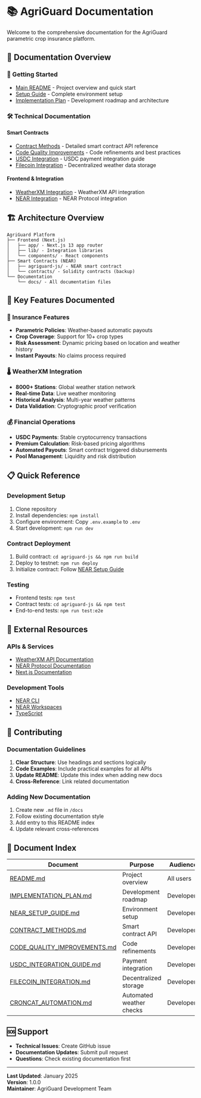 # 📚 AgriGuard Documentation

Welcome to the comprehensive documentation for the AgriGuard parametric crop insurance platform.

## 📖 Documentation Overview

### 🚀 Getting Started
- [Main README](../README.md) - Project overview and quick start
- [Setup Guide](NEAR_SETUP_GUIDE.md) - Complete environment setup
- [Implementation Plan](IMPLEMENTATION_PLAN.md) - Development roadmap and architecture

### 🛠️ Technical Documentation

#### Smart Contracts
- [Contract Methods](CONTRACT_METHODS.md) - Detailed smart contract API reference
- [Code Quality Improvements](CODE_QUALITY_IMPROVEMENTS.md) - Code refinements and best practices
- [USDC Integration](USDC_INTEGRATION_GUIDE.md) - USDC payment integration guide
- [Filecoin Integration](FILECOIN_INTEGRATION.md) - Decentralized weather data storage

#### Frontend & Integration
- [WeatherXM Integration](../lib/weatherxm.ts) - WeatherXM API integration
- [NEAR Integration](../lib/near-integration.ts) - NEAR Protocol integration

## 🏗️ Architecture Overview

```
AgriGuard Platform
├── Frontend (Next.js)
│   ├── app/ - Next.js 13 app router
│   ├── lib/ - Integration libraries
│   └── components/ - React components
├── Smart Contracts (NEAR)
│   ├── agriguard-js/ - NEAR smart contract
│   └── contracts/ - Solidity contracts (backup)
└── Documentation
    └── docs/ - All documentation files
```

## 🎯 Key Features Documented

### 🌾 Insurance Features
- **Parametric Policies**: Weather-based automatic payouts
- **Crop Coverage**: Support for 10+ crop types
- **Risk Assessment**: Dynamic pricing based on location and weather history
- **Instant Payouts**: No claims process required

### 🌡️ WeatherXM Integration
- **8000+ Stations**: Global weather station network
- **Real-time Data**: Live weather monitoring
- **Historical Analysis**: Multi-year weather patterns
- **Data Validation**: Cryptographic proof verification

### 💰 Financial Operations
- **USDC Payments**: Stable cryptocurrency transactions
- **Premium Calculation**: Risk-based pricing algorithms
- **Automated Payouts**: Smart contract triggered disbursements
- **Pool Management**: Liquidity and risk distribution

## 📋 Quick Reference

### Development Setup
1. Clone repository
2. Install dependencies: `npm install`
3. Configure environment: Copy `.env.example` to `.env`
4. Start development: `npm run dev`

### Contract Deployment
1. Build contract: `cd agriguard-js && npm run build`
2. Deploy to testnet: `npm run deploy`
3. Initialize contract: Follow [NEAR Setup Guide](NEAR_SETUP_GUIDE.md)

### Testing
- Frontend tests: `npm test`
- Contract tests: `cd agriguard-js && npm test`
- End-to-end tests: `npm run test:e2e`

## 🔗 External Resources

### APIs & Services
- [WeatherXM API Documentation](https://docs.weatherxm.com)
- [NEAR Protocol Documentation](https://docs.near.org)
- [Next.js Documentation](https://nextjs.org/docs)

### Development Tools
- [NEAR CLI](https://github.com/near/near-cli)
- [NEAR Workspaces](https://github.com/near/workspaces-js)
- [TypeScript](https://www.typescriptlang.org/docs)

## 🤝 Contributing

### Documentation Guidelines
1. **Clear Structure**: Use headings and sections logically
2. **Code Examples**: Include practical examples for all APIs
3. **Update README**: Update this index when adding new docs
4. **Cross-Reference**: Link related documentation

### Adding New Documentation
1. Create new `.md` file in `/docs`
2. Follow existing documentation style
3. Add entry to this README index
4. Update relevant cross-references

## 📄 Document Index

| Document | Purpose | Audience |
|----------|---------|----------|
| [README.md](../README.md) | Project overview | All users |
| [IMPLEMENTATION_PLAN.md](IMPLEMENTATION_PLAN.md) | Development roadmap | Developers |
| [NEAR_SETUP_GUIDE.md](NEAR_SETUP_GUIDE.md) | Environment setup | Developers |
| [CONTRACT_METHODS.md](CONTRACT_METHODS.md) | Smart contract API | Developers |
| [CODE_QUALITY_IMPROVEMENTS.md](CODE_QUALITY_IMPROVEMENTS.md) | Code refinements | Developers |
| [USDC_INTEGRATION_GUIDE.md](USDC_INTEGRATION_GUIDE.md) | Payment integration | Developers |
| [FILECOIN_INTEGRATION.md](FILECOIN_INTEGRATION.md) | Decentralized storage | Developers |
| [CRONCAT_AUTOMATION.md](CRONCAT_AUTOMATION.md) | Automated weather checks | Developers |

## 🆘 Support

- **Technical Issues**: Create GitHub issue
- **Documentation Updates**: Submit pull request
- **Questions**: Check existing documentation first

---

**Last Updated**: January 2025  
**Version**: 1.0.0  
**Maintainer**: AgriGuard Development Team 